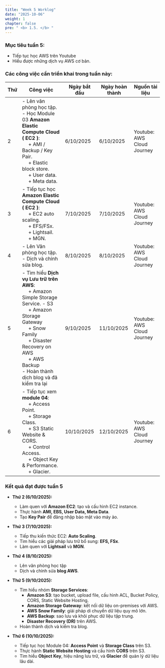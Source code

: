 ```yaml
---
title: "Week 5 Worklog"
date: "2025-10-06"
weight: 1
chapter: false
pre: " <b> 1.5. </b> "
---
```


### Mục tiêu tuần 5:

* Tiếp tục học AWS trên Youtube
* Hiểu được những dịch vụ AWS cơ bản.

### Các công việc cần triển khai trong tuần này:
| Thứ | Công việc                                                                                                                                                                                                                                                           | Ngày bắt đầu | Ngày hoàn thành | Nguồn tài liệu              |
| --- |---------------------------------------------------------------------------------------------------------------------------------------------------------------------------------------------------------------------------------------------------------------------|--------------|-----------------|-----------------------------|
| 2   | - Lên văn phòng học tập. <br> - Học Module 03 **Amazon Elastic Compute Cloud ( EC2 )**: <br>&emsp; + AMI / Backup / Key Pair. <br>&emsp; +  Elastic block store. <br>&emsp; + User data. <br>&emsp; + Meta data.                                                    | 6/10/2025    | 6/10/2025       | Youtube: AWS Cloud Journey  |
| 3   | - Tiếp tục học **Amazon Elastic Compute Cloud ( EC2 )**: <br>&emsp; + EC2 auto scaling. <br>&emsp; + EFS/FSx. <br>&emsp; + Lightsail. <br>&emsp; + MGN.                                                                                                             | 7/10/2025    | 7/10/2025       | Youtube: AWS Cloud Journey  |
| 4   | - Lên Văn phòng học tập. <br> - Dịch và chỉnh sửa blog. <br>                                                                                                                                                                                                        | 8/10/2025    | 8/10/2025       | Youtube: AWS Cloud Journey  |
| 5   | - Tìm hiểu **Dịch vụ Lưu trữ trên AWS**: <br>&emsp; + Amazon Simple Storage Service. - S3 <br>&emsp; + Amazon Storage Gateway <br>&emsp; + Snow Family <br>&emsp; + Disaster Recovery on AWS <br>&emsp; + AWS Backup <br> - Hoàn thành dịch blog và đã kiểm tra lại | 9/10/2025    | 11/10/2025      | Youtube: AWS Cloud Journey  |
| 6   | - Tiếp tục xem **module 04**: <br>&emsp; + Access Point. <br>&emsp; + Storage Class. <br>&emsp; + S3 Static Website & CORS. <br>&emsp; + Control Access. <br>&emsp; + Object Key & Performance. <br>&emsp; + Glacier.                                               | 10/10/2025   | 12/10/2025      | Youtube: AWS Cloud Journey  |

### Kết quả đạt được tuần 5

* **Thứ 2 (6/10/2025):**
    - Làm quen với **Amazon EC2**: tạo và cấu hình EC2 instance.
    - Thực hành **AMI, EBS, User Data, Meta Data**.
    - Tạo **Key Pair** để đăng nhập bảo mật vào máy ảo.

* **Thứ 3 (7/10/2025):**
    - Tiếp thu kiến thức EC2: **Auto Scaling**.
    - Tìm hiểu các giải pháp lưu trữ bổ sung: **EFS, FSx**.
    - Làm quen với **Lightsail** và **MGN**.

* **Thứ 4 (8/10/2025):**
    - Lên văn phòng học tập
    - Dịch và chỉnh sửa **blog AWS**.

* **Thứ 5 (9/10/2025):**
    - Tìm hiểu nhóm **Storage Services**:
        + **Amazon S3**: tạo bucket, upload file, cấu hình ACL, Bucket Policy, CORS, Static Website Hosting.
        + **Amazon Storage Gateway**: kết nối dữ liệu on-premises với AWS.
        + **AWS Snow Family**: giải pháp di chuyển dữ liệu quy mô lớn.
        + **AWS Backup**: sao lưu và khôi phục dữ liệu tập trung.
        + **Disaster Recovery (DR)** trên AWS.
    - Hoàn thành dịch và kiểm tra blog.

* **Thứ 6 (10/10/2025):**
    - Tiếp tục học Module 04: **Access Point** và **Storage Class** trên S3.
    - Thực hành **Static Website Hosting** và cấu hình **CORS** trên S3.
    - Tìm hiểu **Object Key**, hiệu năng lưu trữ, và **Glacier** để quản lý dữ liệu lâu dài.



